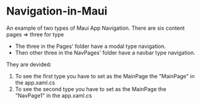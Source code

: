 # Navigation-in-Maui
An example of two types of Maui App Navigation. 
There are six content pages => three for type
 - The three in the Pages' folder have a modal type navigation. 
 - Then other three in the NavPages' folder have a navbar type navigation.

They are devided: 
  1) To see the first type you have to set as the MainPage the "MainPage" in the app.xaml.cs
  2) To see the second type you have to set as the MainPage the "NavPage1" in the app.xaml.cs
